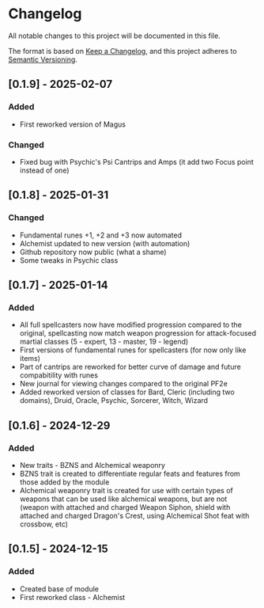 # Changelog

All notable changes to this project will be documented in this file.

The format is based on [Keep a Changelog](https://keepachangelog.com/en/1.1.0/),
and this project adheres to [Semantic Versioning](https://semver.org/spec/v2.0.0.html).

## [0.1.9] - 2025-02-07

### Added

* First reworked version of Magus

### Changed

* Fixed bug with Psychic's Psi Cantrips and Amps (it add two Focus point instead of one)

## [0.1.8] - 2025-01-31

### Changed

* Fundamental runes +1, +2 and +3 now automated
* Alchemist updated to new version (with automation)
* Github repository now public (what a shame)
* Some tweaks in Psychic class

## [0.1.7] - 2025-01-14

### Added

* All full spellcasters now have modified progression compared to the original, spellcasting now match weapon progression for attack-focused martial classes (5 - expert, 13 - master, 19 - legend)
* First versions of fundamental runes for spellcasters (for now only like items)
* Part of cantrips are reworked for better curve of damage and future compabitility with runes
* New journal for viewing changes compared to the original PF2e
* Added reworked version of classes for Bard, Cleric (including two domains), Druid, Oracle, Psychic, Sorcerer, Witch, Wizard

## [0.1.6] - 2024-12-29

### Added

* New traits - BZNS and Alchemical weaponry
* BZNS trait is created to differentiate regular feats and features from those added by the module
* Alchemical weaponry trait is created for use with certain types of weapons that can be used like alchemical weapons, but are not (weapon with attached and charged Weapon Siphon, shield with attached and charged Dragon's Crest, using Alchemical Shot feat with crossbow, etc)

## [0.1.5] - 2024-12-15

### Added

* Created base of module
* First reworked class - Alchemist